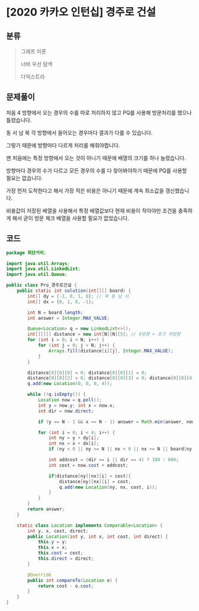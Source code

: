 # [2020 카카오 인턴십] 경주로 건설

## 분류
>그래프 이론
>
>너비 우선 탐색
>
>다익스트라

## 문제풀이

처음 4 방향에서 오는 경우의 수를 따로 처리하지 않고 PQ를 사용해 방문처리를 했으나 틀렸습니다.

동 서 남 북 각 방향에서 들어오는 경우마다 결과가 다를 수 있습니다.

그렇기 때문에 방향마다 다르게 처리를 해줘야합니다.

맨 처음에는 특정 방향에서 오는 것이 아니기 때문에 배열의 크기를 하나 늘렸습니다.

방향마다 경우의 수가 다르고 모든 경우의 수를 다 찾아봐야하기 때문에 PQ를 사용할 필요는 없습니다.

가장 먼저 도착한다고 해서 가장 적은 비용은 아니기 때문에 계속 최소값을 갱신했습니다.

비용값이 저장된 배열을 사용해서 특정 배열값보다 현재 비용이 작아야만 조건을 충족하게 해서 굳이 방문 체크 배열을 사용할 필요가 없었습니다.

## 코드

```java
package 최단거리;

import java.util.Arrays;
import java.util.LinkedList;
import java.util.Queue;

public class Pro_경주로건설 {
    public static int solution(int[][] board) {
        int[] dy = {-1, 0, 1, 0}; // 북 동 남 서
        int[] dx = {0, 1, 0, -1};

        int N = board.length;
        int answer = Integer.MAX_VALUE;

        Queue<Location> q = new LinkedList<>();
        int[][][] distance = new int[N][N][5]; // 4방향 + 초기 무방향
        for (int i = 0; i < N; i++) {
            for (int j = 0; j < N; j++) {
                Arrays.fill(distance[i][j], Integer.MAX_VALUE);
            }
        }

        distance[0][0][0] = 0; distance[0][0][1] = 0;
        distance[0][0][2] = 0; distance[0][0][3] = 0; distance[0][0][4] = 0;
        q.add(new Location(0, 0, 0, 4));

        while (!q.isEmpty()) {
            Location now = q.poll();
            int y = now.y; int x = now.x;
            int dir = now.direct;

            if (y == N - 1 && x == N - 1) answer = Math.min(answer, now.cost);

            for (int i = 0; i < 4; i++) {
                int ny = y + dy[i];
                int nx = x + dx[i];
                if (ny < 0 || ny >= N || nx < 0 || nx >= N || board[ny][nx] == 1) continue;

                int addcost = (dir == i || dir == 4) ? 100 : 600;
                int cost = now.cost + addcost;

                if(distance[ny][nx][i] > cost){
                    distance[ny][nx][i] = cost;
                    q.add(new Location(ny, nx, cost, i));
                }
            }
        }
        return answer;
    }

    static class Location implements Comparable<Location> {
        int y, x, cost, direct;
        public Location(int y, int x, int cost, int direct) {
            this.y = y;
            this.x = x;
            this.cost = cost;
            this.direct = direct;
        }

        @Override
        public int compareTo(Location o) {
            return cost - o.cost;
        }
    }
}

```

